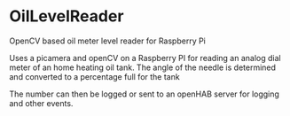 OilLevelReader
==============

OpenCV based oil meter level reader for Raspberry Pi

Uses a picamera and openCV on a Raspberry PI for reading an analog dial meter of an home heating oil tank.
The angle of the needle is determined and converted to a percentage full for the tank

The number can then be logged or sent to an openHAB server for logging and other events.
